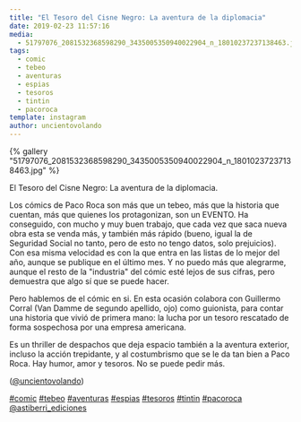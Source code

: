 ```yaml
---
title: "El Tesoro del Cisne Negro: La aventura de la diplomacia"
date: 2019-02-23 11:57:16
media: 
  - 51797076_2081532368598290_3435005350940022904_n_18010237237138463.jpg
tags: 
  - comic
  - tebeo
  - aventuras
  - espias
  - tesoros
  - tintin
  - pacoroca
template: instagram
author: uncientovolando
---
```


{% gallery "51797076_2081532368598290_3435005350940022904_n_18010237237138463.jpg" %}

El Tesoro del Cisne Negro: La aventura de la diplomacia.

Los cómics de Paco Roca son más que un tebeo, más que la historia que cuentan, más que quienes los protagonizan, son un EVENTO. Ha conseguido, con mucho y muy buen trabajo, que cada vez que saca nueva obra esta se venda más, y también más rápido (bueno, igual la de Seguridad Social no tanto, pero de esto no tengo datos, solo prejuicios). Con esa misma velocidad es con la que entra en las listas de lo mejor del año, aunque se publique en el último mes. Y no puedo más que alegrarme, aunque el resto de la "industria" del cómic esté lejos de sus cifras, pero demuestra que algo sí que se puede hacer.

Pero hablemos de el cómic en si. En esta ocasión colabora con Guillermo Corral (Van Damme de segundo apellido, ojo) como guionista, para contar una historia que vivió de primera mano: la lucha por un tesoro rescatado de forma sospechosa por una empresa americana.

Es un thriller de despachos que deja espacio también a la aventura exterior, incluso la acción trepidante, y al costumbrismo que se le da tan bien a Paco Roca. Hay humor, amor y tesoros. No se puede pedir más.

([@uncientovolando](https://instagram.com/uncientovolando))

[#comic](/etiquetas/comic) [#tebeo](/etiquetas/tebeo) [#aventuras](/etiquetas/aventuras) [#espias](/etiquetas/espias) [#tesoros](/etiquetas/tesoros) [#tintin](/etiquetas/tintin) [#pacoroca](/etiquetas/pacoroca) [@astiberri_ediciones](https://instagram.com/astiberri_ediciones)
